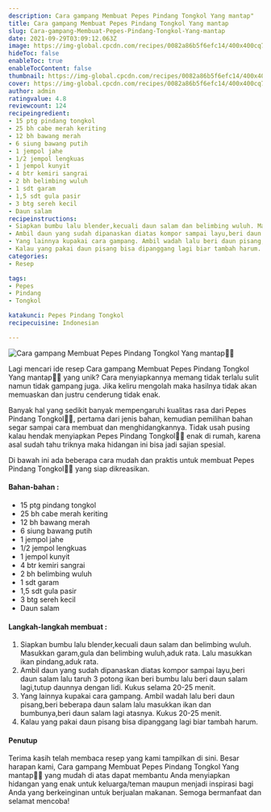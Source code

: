 ```yaml
---
description: Cara gampang Membuat Pepes Pindang Tongkol Yang mantap"
title: Cara gampang Membuat Pepes Pindang Tongkol Yang mantap
slug: Cara-gampang-Membuat-Pepes-Pindang-Tongkol-Yang-mantap
date: 2021-09-29T03:09:12.063Z
image: https://img-global.cpcdn.com/recipes/0082a86b5f6efc14/400x400cq70/photo.jpg
hideToc: false
enableToc: true
enableTocContent: false
thumbnail: https://img-global.cpcdn.com/recipes/0082a86b5f6efc14/400x400cq70/photo.jpg
cover: https://img-global.cpcdn.com/recipes/0082a86b5f6efc14/400x400cq70/photo.jpg
author: admin
ratingvalue: 4.8
reviewcount: 124
recipeingredient:
- 15 ptg pindang tongkol
- 25 bh cabe merah keriting
- 12 bh bawang merah
- 6 siung bawang putih
- 1 jempol jahe
- 1/2 jempol lengkuas
- 1 jempol kunyit
- 4 btr kemiri sangrai
- 2 bh belimbing wuluh
- 1 sdt garam
- 1,5 sdt gula pasir
- 3 btg sereh kecil
- Daun salam
recipeinstructions:
- Siapkan bumbu lalu blender,kecuali daun salam dan belimbing wuluh. Masukkan garam,gula dan belimbing wuluh,aduk rata. Lalu masukkan ikan pindang,aduk rata.
- Ambil daun yang sudah dipanaskan diatas kompor sampai layu,beri daun salam lalu taruh 3 potong ikan beri bumbu lalu beri daun salam lagi,tutup daunnya dengan lidi. Kukus selama 20-25 menit.
- Yang lainnya kupakai cara gampang. Ambil wadah lalu beri daun pisang,beri beberapa daun salam lalu masukkan ikan dan bumbunya,beri daun salam lagi atasnya. Kukus 20-25 menit.
- Kalau yang pakai daun pisang bisa dipanggang lagi biar tambah harum.
categories:
- Resep

tags:
- Pepes
- Pindang
- Tongkol

katakunci: Pepes Pindang Tongkol
recipecuisine: Indonesian

---
```


![Cara gampang Membuat Pepes Pindang Tongkol Yang mantap👩‍🍳](https://img-global.cpcdn.com/recipes/0082a86b5f6efc14/400x400cq70/photo.jpg)

Lagi mencari ide resep Cara gampang Membuat Pepes Pindang Tongkol Yang mantap👩‍🍳 yang unik? Cara menyiapkannya memang tidak terlalu sulit namun tidak gampang juga. Jika keliru mengolah maka hasilnya tidak akan memuaskan dan justru cenderung tidak enak.

Banyak hal yang sedikit banyak mempengaruhi kualitas rasa dari Pepes Pindang Tongkol👩‍🍳, pertama dari jenis bahan, kemudian pemilihan bahan segar sampai cara membuat dan menghidangkannya. Tidak usah pusing kalau hendak menyiapkan Pepes Pindang Tongkol👩‍🍳 enak di rumah, karena asal sudah tahu triknya maka hidangan ini bisa jadi sajian spesial.

Di bawah ini ada beberapa cara mudah dan praktis untuk membuat Pepes Pindang Tongkol👩‍🍳 yang siap dikreasikan.

<!--inarticleads1-->

#### Bahan-bahan :

- 15 ptg pindang tongkol
- 25 bh cabe merah keriting
- 12 bh bawang merah
- 6 siung bawang putih
- 1 jempol jahe
- 1/2 jempol lengkuas
- 1 jempol kunyit
- 4 btr kemiri sangrai
- 2 bh belimbing wuluh
- 1 sdt garam
- 1,5 sdt gula pasir
- 3 btg sereh kecil
- Daun salam

<!--inarticleads2-->

#### Langkah-langkah membuat :

1. Siapkan bumbu lalu blender,kecuali daun salam dan belimbing wuluh. Masukkan garam,gula dan belimbing wuluh,aduk rata. Lalu masukkan ikan pindang,aduk rata.
1. Ambil daun yang sudah dipanaskan diatas kompor sampai layu,beri daun salam lalu taruh 3 potong ikan beri bumbu lalu beri daun salam lagi,tutup daunnya dengan lidi. Kukus selama 20-25 menit.
1. Yang lainnya kupakai cara gampang. Ambil wadah lalu beri daun pisang,beri beberapa daun salam lalu masukkan ikan dan bumbunya,beri daun salam lagi atasnya. Kukus 20-25 menit.
1. Kalau yang pakai daun pisang bisa dipanggang lagi biar tambah harum.

#### Penutup

Terima kasih telah membaca resep yang kami tampilkan di sini. Besar harapan kami, Cara gampang Membuat Pepes Pindang Tongkol Yang mantap👩‍🍳 yang mudah di atas dapat membantu Anda menyiapkan hidangan yang enak untuk keluarga/teman maupun menjadi inspirasi bagi Anda yang berkeinginan untuk berjualan makanan. Semoga bermanfaat dan selamat mencoba!